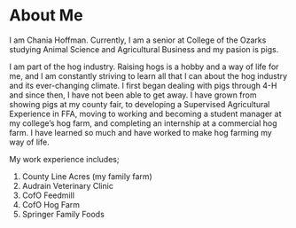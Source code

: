 # About Me 

I am Chania Hoffman. Currently, I am a senior at College of the Ozarks studying Animal Science and Agricultural Business and my pasion is pigs. 

I am part of the hog industry. Raising hogs is a hobby and a way of life for me, and I am constantly striving to learn all that I can about the hog industry and its ever-changing climate. I first began dealing with pigs through 4-H and since then, I have not been able to get away. I have grown from showing pigs at my county fair, to developing a Supervised Agricultural Experience in FFA, moving to working and becoming a student manager at my college’s hog farm, and completing an internship at a commercial hog farm. I have learned so much and have worked to make hog farming my way of life. 

My work experience includes; 
1. County Line Acres (my family farm)
2. Audrain Veterinary Clinic
3. CofO Feedmill
4. CofO Hog Farm 
5. Springer Family Foods 
